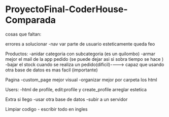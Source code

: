 # ProyectoFinal-CoderHouse-Comparada

cosas que faltan:

errores a solucionar 
-nav var parte de usuario esteticamente queda feo 

Productos:
    -anidar categoria con subcategoria (es un quilombo)
    -armar mejor el mail de la app pedido (se puede dejar asi si sobra tiempo se hace )
    -bajar el stock cuando se realiza un pedido(dificil)----> capaz que usando otra base de datos es mas facil (importante)

Pagina
    -custom_page mejor visual 
    -organizar mejor por carpeta los html

Users: 
    -html de profile, edit:profile y create_profile arreglar estetica 
     

Extra si llego
    -usar otra base de datos 
    -subir a un servidor 

Limpiar codigo 
    - escribir todo en ingles 
    